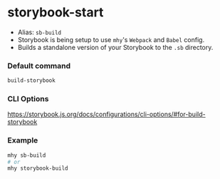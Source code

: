 # storybook-start

- Alias: `sb-build`
- Storybook is being setup to use `mhy`'s `Webpack` and `Babel` config.
- Builds a standalone version of your Storybook to the `.sb` directory.

### Default command
```bash
build-storybook
```

### CLI Options
https://storybook.js.org/docs/configurations/cli-options/#for-build-storybook

### Example
```bash
mhy sb-build
# or
mhy storybook-build
```



